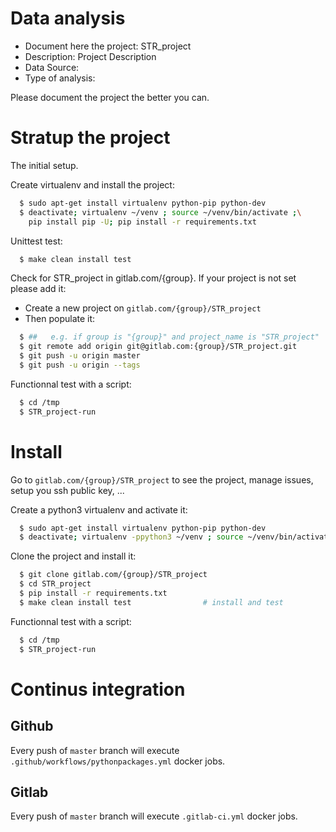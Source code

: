 # Data analysis
- Document here the project: STR_project
- Description: Project Description
- Data Source:
- Type of analysis:

Please document the project the better you can.

# Stratup the project

The initial setup.

Create virtualenv and install the project:
```bash
  $ sudo apt-get install virtualenv python-pip python-dev
  $ deactivate; virtualenv ~/venv ; source ~/venv/bin/activate ;\
    pip install pip -U; pip install -r requirements.txt
```

Unittest test:
```bash
  $ make clean install test
```

Check for STR_project in gitlab.com/{group}.
If your project is not set please add it:

- Create a new project on `gitlab.com/{group}/STR_project`
- Then populate it:

```bash
  $ ##   e.g. if group is "{group}" and project_name is "STR_project"
  $ git remote add origin git@gitlab.com:{group}/STR_project.git
  $ git push -u origin master
  $ git push -u origin --tags
```

Functionnal test with a script:
```bash
  $ cd /tmp
  $ STR_project-run
```
# Install
Go to `gitlab.com/{group}/STR_project` to see the project, manage issues,
setup you ssh public key, ...

Create a python3 virtualenv and activate it:
```bash
  $ sudo apt-get install virtualenv python-pip python-dev
  $ deactivate; virtualenv -ppython3 ~/venv ; source ~/venv/bin/activate
```

Clone the project and install it:
```bash
  $ git clone gitlab.com/{group}/STR_project
  $ cd STR_project
  $ pip install -r requirements.txt
  $ make clean install test                # install and test
```
Functionnal test with a script:
```bash
  $ cd /tmp
  $ STR_project-run
``` 

# Continus integration
## Github 
Every push of `master` branch will execute `.github/workflows/pythonpackages.yml` docker jobs.
## Gitlab
Every push of `master` branch will execute `.gitlab-ci.yml` docker jobs.
